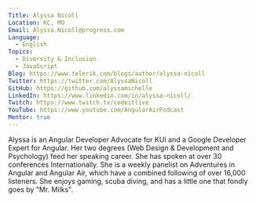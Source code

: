 ```yaml
---
Title: Alyssa Nicoll
Location: KC, MO
Email: Alyssa.Nicoll@progress.com
Language:
  - English
Topics:
  - Diversity & Inclusion
  - JavaScript
Blog: https://www.telerik.com/blogs/author/alyssa-nicoll
Twitter: https://twitter.com/AlyssaNicoll
GitHub: https://github.com/alyssamichelle
LinkedIn: https://www.linkedin.com/in/alyssa-nicoll/
Twitch: https://www.twitch.tv/codeitlive
YouTube: https://www.youtube.com/AngularAirPodcast
Mentor: true
---
```

Alyssa is an Angular Developer Advocate for KUI and a Google Developer Expert for Angular. Her two degrees (Web Design & Development and Psychology) feed her speaking career. She has spoken at over 30 conferences Internationally. She is a weekly panelist on Adventures in Angular and Angular Air, which have a combined following of over 16,000 listeners. She enjoys gaming, scuba diving, and has a little one that fondly goes by "Mr. Milks".
